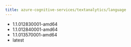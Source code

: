```yaml
---
title: azure-cognitive-services/textanalytics/language
---
```

- 1.1.012830001-amd64
- 1.1.012840001-amd64
- 1.1.013570001-amd64
- latest
